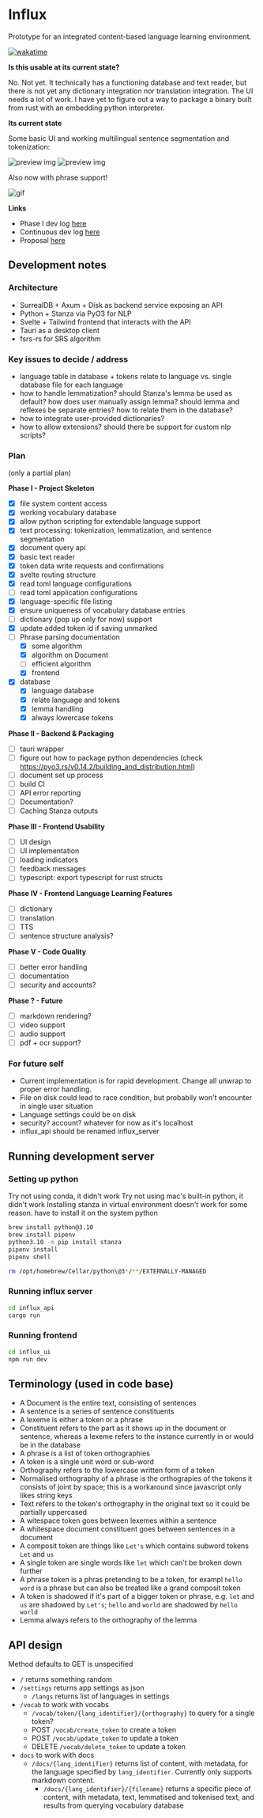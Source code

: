 # Influx

Prototype for an integrated content-based language learning environment.

[![wakatime](https://wakatime.com/badge/github/chaosarium/Influx.svg?style=for-the-badge)](https://wakatime.com/badge/github/chaosarium/Influx)

**Is this usable at its current state?**

No. Not yet. It technically has a functioning database and text reader, but there is not yet any dictionary integration nor translation integration. The UI needs a lot of work. I have yet to figure out a way to package a binary built from rust with an embedding python interpreter.

**Its current state**

Some basic UI and working multilingual sentence segmentation and tokenization:

![preview img](https://share.cleanshot.com/jJ7ZTvndt73CCSVy9SDP+)
![preview img](https://share.cleanshot.com/WBHdH0n27571g1YjRwSD+)

Also now with phrase support!

![gif](https://share.cleanshot.com/t9BcLVrJxhTWV81TXp5b+)

**Links**

- Phase I dev log [here](https://chaosarium.xyz/influx-dev-log-phase-i/)
- Continuous dev log [here](https://chaosarium.xyz/influx-dev-log/)
- Proposal [here](https://chaosarium.xyz/2022-07-18-towards-an-integrated-content-based-language-learning-environment-an-exploratory-proposal/)


## Development notes

### Architecture

- SurrealDB + Axum + Disk as backend service exposing an API
- Python + Stanza via PyO3 for NLP
- Svelte + Tailwind frontend that interacts with the API 
- Tauri as a desktop client
- fsrs-rs for SRS algorithm

### Key issues to decide / address

- language table in database + tokens relate to language vs. single database file for each language
- how to handle lemmatization? should Stanza's lemma be used as default? how does user manually assign lemma? should lemma and reflexes be separate entries? how to relate them in the database?
- how to integrate user-provided dictionaries?
- how to allow extensions? should there be support for custom nlp scripts?

### Plan

(only a partial plan)

**Phase I - Project Skeleton**

- [x] file system content access
- [x] working vocabulary database
- [x] allow python scripting for extendable language support
- [x] text processing: tokenization, lemmatization, and sentence segmentation
- [x] document query api
- [x] basic text reader
- [x] token data write requests and confirmations
- [x] svelte routing structure
- [x] read toml language configurations
- [ ] read toml application configurations
- [x] language-specific file listing
- [x] ensure uniqueness of vocabulary database entries
- [ ] dictionary (pop up only for now) support
- [x] update added token id if saving unmarked
- [ ] Phrase parsing documentation
	- [x] some algorithm
	- [x] algorithm on Document
	- [ ] efficient algorithm
	- [x] frontend
- [x] database
	- [x] language database
	- [x] relate language and tokens
	- [x] lemma handling
	- [x] always lowercase tokens

**Phase II - Backend & Packaging**

- [ ] tauri wrapper
- [ ] figure out how to package python dependencies (check https://pyo3.rs/v0.14.2/building_and_distribution.html)
- [ ] document set up process
- [ ] build CI
- [ ] API error reporting
- [ ] Documentation?
- [ ] Caching Stanza outputs

**Phase III - Frontend Usability**

- [ ] UI design
- [ ] UI implementation
- [ ] loading indicators
- [ ] feedback messages
- [ ] typescript: export typescript for rust structs

**Phase IV - Frontend Language Learning Features**

- [ ] dictionary
- [ ] translation
- [ ] TTS
- [ ] sentence structure analysis?

**Phase V - Code Quality**

- [ ] better error handling
- [ ] documentation
- [ ] security and accounts?

**Phase ? - Future**

- [ ] markdown rendering?
- [ ] video support
- [ ] audio support
- [ ] pdf + ocr support?

### For future self

- Current implementation is for rapid development. Change all unwrap to proper error handling. 
- File on disk could lead to race condition, but probabily won't encounter in single user situation
- Language settings could be on disk
- security? account? whatever for now as it's localhost
- influx_api should be renamed influx_server

## Running development server

### Setting up python

Try not using conda, it didn't work
Try not using mac's built-in python, it didn't work
Installing stanza in virtual environment doesn't work for some reason. have to install it on the system python

```sh 
brew install python@3.10
brew install pipenv
python3.10 -m pip install stanza
pipenv install
pipenv shell

rm /opt/homebrew/Cellar/python\@3*/**/EXTERNALLY-MANAGED
```

### Running influx server

```sh
cd influx_api
cargo run
```

### Running frontend

```sh
cd influx_ui
npm run dev
```

## Terminology (used in code base)

- A Document is the entire text, consisting of sentences
- A sentence is a series of sentence constituents
- A lexeme is either a token or a phrase
- Constituent refers to the part as it shows up in the document or sentence, whereas a lexeme refers to the instance currently in or would be in the database
- A phrase is a list of token orthographies
- A token is a single unit word or sub-word
- Orthography refers to the lowercase written form of a token
- Normalised orthography of a phrase is the orthograpies of the tokens it consists of joint by space; this is a workaround since javascript only likes string keys
- Text refers to the token's orthography in the original text so it could be partially uppercased
- A witespace token goes between lexemes within a sentence
- A whitespace document constituent goes between sentences in a document
- A composit token are things like `Let's` which contains subword tokens `Let` and `us`
- A single token are single words like `let` which can't be broken down further
- A phrase token is a phras pretending to be a token, for exampl `hello word` is a phrase but can also be treated like a grand composit token
- A token is shadowed if it's part of a bigger token or phrase, e.g. `let` and `us` are shadowed by `Let's`; `hello` and `world` are shadowed by `hello world`
- Lemma always refers to the orthography of the lemma

## API design

Method defaults to GET is unspecified

- `/` returns something random
- `/settings` returns app settings as json
    - `/langs` returns list of languages in settings
- `/vocab` to work with vocabs
    - `/vocab/token/{lang_identifier}/{orthography}` to query for a single token?
    - POST `/vocab/create_token` to create a token
    - POST `/vocab/update_token` to update a token
    - DELETE `/vocab/delete_token` to update a token
- `docs` to work with docs
    - `/docs/{lang_identifier}` returns list of content, with metadata, for the language specified by `lang_identifier`. Currently only supports markdown content.
        - `/docs/{lang_identifier}/{filename}` returns a specific piece of content, with metadata, text, lemmatised and tokenised text, and results from querying vocabulary database


